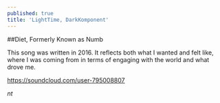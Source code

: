```yaml
---
published: true
title: 'LightTime, DarkKomponent'
---
```

##Diet, Formerly Known as Numb

This song was written in 2016. It reflects both what I wanted and felt like, where I was coming from in terms of engaging with the world and what drove me. 

https://soundcloud.com/user-795008807

_nt_
